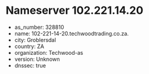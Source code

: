 # Nameserver 102.221.14.20

* as_number: 328810
* name: 102-221-14-20.techwoodtrading.co.za.
* city: Groblersdal
* country: ZA
* organization: Techwood-as
* version: Unknown
* dnssec: true
